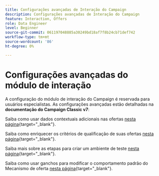 ```yaml
---
title: Configurações avançadas de Interação do Campaign
description: Configurações avançadas de Interação do Campaign
feature: Interaction, Offers
role: Data Engineer
level: Beginner
source-git-commit: 061197048885a30249bd18af7f8b24cb71def742
workflow-type: tm+mt
source-wordcount: '86'
ht-degree: 0%

---
```


# Configurações avançadas do módulo de interação

A configuração do módulo de interação do Campaign é reservada para usuários especialistas. As configurações avançadas estão detalhadas na **documentação do Campaign Classic v7**:

Saiba como usar dados contextuais adicionais nas ofertas [nesta página](https://experienceleague.adobe.com/docs/campaign-classic/using/managing-offers/advanced-parameters/additional-data.html?lang=pt-BR){target="_blank"}.

Saiba como enriquecer os critérios de qualificação de suas ofertas [nesta página](https://experienceleague.adobe.com/docs/campaign-classic/using/managing-offers/advanced-parameters/extension-example.html?lang=pt-BR){target="_blank"}.

Saiba mais sobre as etapas para criar um ambiente de teste [nesta página](https://experienceleague.adobe.com/docs/campaign-classic/using/managing-offers/advanced-parameters/creating-a-test-environment.html?lang=pt-BR){target="_blank"}.

Saiba como usar ganchos para modificar o comportamento padrão do Mecanismo de oferta [nesta página](https://experienceleague.adobe.com/docs/campaign-classic/using/managing-offers/advanced-parameters/hooks.html?lang=pt-BR){target="_blank"}.

